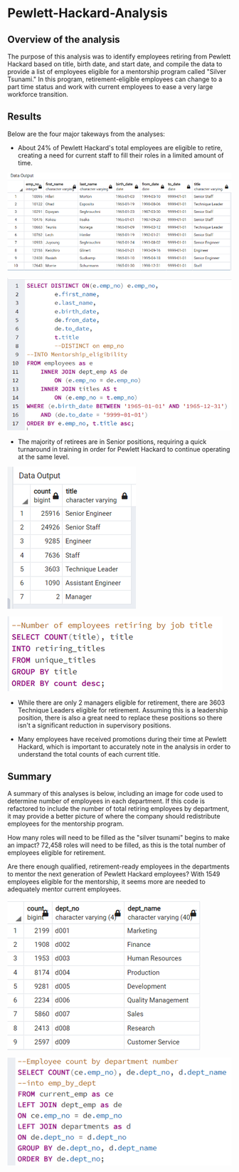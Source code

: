 # Pewlett-Hackard-Analysis

## Overview of the analysis
The purpose of this analysis was to identify employees retiring from Pewlett Hackard based on title, birth date, and start date, and compile the data to provide a list of employees eligible for a mentorship program called "Silver Tsunami." In this program, retirement-eligible employees can change to a part time status and work with current employees to ease a very large workforce transition.

## Results
Below are the four major takeways from the analyses:
 - About 24% of Pewlett Hackard's total employees are eligible to retire, creating a need for current staff to fill their roles in a limited amount of time.

  !["Mentorship Eligibility"](Data/Mentorship_Eligibility.png)

  !["Mentorship Eligibility Code"](Data/Mentorship_Code.png)

 - The majority of retirees are in Senior positions, requiring a quick turnaround in training in order for Pewlett Hackard to continue operating at the same level.

  !["Retiring Titles"](Data/Retiring_titles.png)

  !["Retiring Titles Code"](Data/Retiring_titles_code.png)

 - While there are only 2 managers eligible for retirement, there are 3603 Technique Leaders eligible for retirement. Assuming this is a leadership position, there is also a great need to replace these positions so there isn't a significant reduction in supervisory positions. 

 - Many employees have received promotions during their time at Pewlett Hackard, which is important to accurately note in the analysis in order to understand the total counts of each current title.

## Summary
A summary of this analyses is below, including an image for code used to determine number of employees in each department. If this code is refactored to include the number of total retiring employees by department, it may provide a better picture of where the company should redistribute employees for the mentorship program.

How many roles will need to be filled as the "silver tsunami" begins to make an impact? 72,458 roles will need to be filled, as this is the total number of employees eligible for retirement.

Are there enough qualified, retirement-ready employees in the departments to mentor the next generation of Pewlett Hackard employees? With 1549 employees eligible for the mentorship, it seems more are needed to adequately mentor current employees.

 !["Employees By Department"](Data/Emp_by_dept.png)

 !["Employees By Department Code"](Data/Emp_by_dept%20Code.png)
 